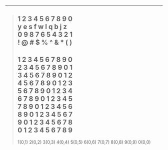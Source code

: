 ---
> 1 2 3 4 5 6 7 8 9 0 <br>
> y e s f w l q b j z <br>
> 0 9 8 7 6 5 4 3 2 1 <br>
> ! @ # $ % ^ & * ( ) <br>
> ---
> 1 2 3 4 5 6 7 8 9 0  <br>
> 2 3 4 5 6 7 8 9 0 1  <br>
> 3 4 5 6 7 8 9 0 1 2  <br>
> 4 5 6 7 8 9 0 1 2 3  <br>
> 5 6 7 8 9 0 1 2 3 4  <br>
> 6 7 8 9 0 1 2 3 4 5  <br>
> 7 8 9 0 1 2 3 4 5 6  <br>
> 8 9 0 1 2 3 4 5 6 7  <br>
> 9 0 1 2 3 4 5 6 7 8  <br>
> 0 1 2 3 4 5 6 7 8 9  <br>
> ---
> 1(0,1) 2(0,2) 3(0,3) 4(0,4) 5(0,5) 6(0,6) 7(0,7) 8(0,8) 9(0,9) 0(0,0)
